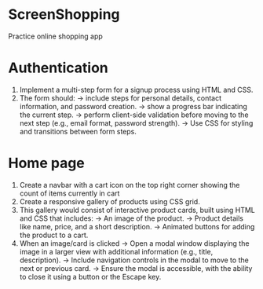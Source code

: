 # ScreenShopping
Practice online shopping app

# Authentication

1. Implement a multi-step form for a signup process using HTML and CSS. 
2. The form should:
-> include steps for personal details, contact information, and password creation.
-> show a progress bar indicating the current step.
-> perform client-side validation before moving to the next step (e.g., email format, password strength).
-> Use CSS for styling and transitions between form steps.

# Home page

1. Create a navbar with a cart icon on the top right corner showing the count of items currently in cart
2. Create a responsive gallery of products using CSS grid.
3. This gallery would consist of interactive product cards, built using HTML and CSS that includes:
-> An image of the product.
-> Product details like name, price, and a short description.
-> Animated buttons for adding the product to a cart.
4. When an image/card is clicked
-> Open a modal window displaying the image in a larger view with additional information (e.g., title, description).
-> Include navigation controls in the modal to move to the next or previous card.
-> Ensure the modal is accessible, with the ability to close it using a button or the Escape key.